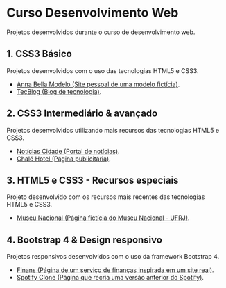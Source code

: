 # Curso Desenvolvimento Web
Projetos desenvolvidos durante o curso de desenvolvimento web.

## 1. CSS3 Básico
Projetos desenvolvidos com o uso das tecnologias HTML5 e CSS3.
* [Anna Bella Modelo (Site pessoal de uma modelo fictícia)](https://github.com/gabrielzidorio/Curso-Desenvolvimento-Web/tree/master/AnnaBellaModelo).
* [TecBlog (Blog de tecnologia)](https://github.com/gabrielzidorio/Curso-Desenvolvimento-Web/tree/master/TecBlog).

## 2. CSS3 Intermediário & avançado
Projetos desenvolvidos utilizando mais recursos das tecnologias HTML5 e CSS3.
* [Notícias Cidade (Portal de notícias)](https://github.com/gabrielzidorio/Curso-Desenvolvimento-Web/tree/master/NoticiasCidade).
* [Chalé Hotel (Página publicitária)](https://github.com/gabrielzidorio/Curso-Desenvolvimento-Web/tree/master/ChaleHotel).

## 3. HTML5 e CSS3 - Recursos especiais
Projeto desenvolvido com os recursos mais recentes das tecnologias HTML5 e CSS3.
* [Museu Nacional (Página fictícia do Museu Nacional - UFRJ)](https://github.com/gabrielzidorio/Curso-Desenvolvimento-Web/tree/master/MuseuNacional).

## 4. Bootstrap 4 & Design responsivo
Projetos responsivos desenvolvidos com o uso da framework Bootstrap 4.
* [Finans (Página de um serviço de finanças inspirada em um site real)](https://github.com/gabrielzidorio/Curso-Desenvolvimento-Web/tree/master/Finans).
* [Spotify Clone (Página que recria uma versão anterior do Spotify)](https://github.com/gabrielzidorio/Curso-Desenvolvimento-Web/tree/master/SpotifyClone).
